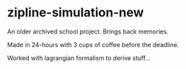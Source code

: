 # zipline-simulation-new
An older archived school project. Brings back memories.

Made in 24-hours with 3 cups of coffee before the deadline.

Worked with lagrangian formalism to derive stuff...
